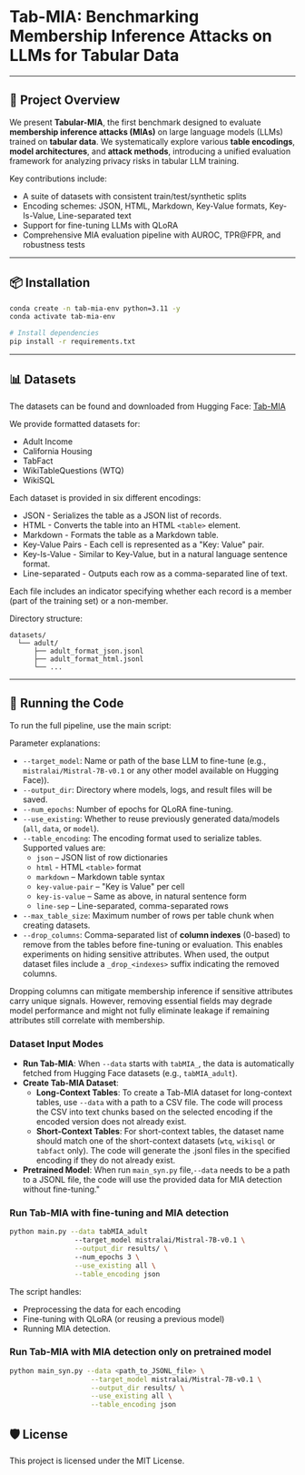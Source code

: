 # Tab-MIA: Benchmarking Membership Inference Attacks on LLMs for Tabular Data

[//]: # (This repository contains the official code and datasets for the paper:)

---

## 📄 Project Overview

We present **Tabular-MIA**, the first benchmark designed to evaluate **membership inference attacks (MIAs)** on large language models (LLMs) trained on **tabular data**. We systematically explore various **table encodings**, **model architectures**, and **attack methods**, introducing a unified evaluation framework for analyzing privacy risks in tabular LLM training.

Key contributions include:
- A suite of datasets with consistent train/test/synthetic splits
- Encoding schemes: JSON, HTML, Markdown, Key-Value formats, Key-Is-Value, Line-separated text
- Support for fine-tuning LLMs with QLoRA
- Comprehensive MIA evaluation pipeline with AUROC, TPR@FPR, and robustness tests

---

## 📦 Installation

```bash
conda create -n tab-mia-env python=3.11 -y
conda activate tab-mia-env

# Install dependencies
pip install -r requirements.txt
```
---

## 📊 Datasets

The datasets can be found and downloaded from Hugging Face: [Tab-MIA](https://huggingface.co/datasets/germane/Tab-MIA)

We provide formatted datasets for:

- Adult Income
- California Housing
- TabFact
- WikiTableQuestions (WTQ)
- WikiSQL

Each dataset is provided in six different encodings:
- JSON - Serializes the table as a JSON list of records.
- HTML - Converts the table into an HTML `<table>` element.
- Markdown - Formats the table as a Markdown table.
- Key-Value Pairs - Each cell is represented as a "Key: Value" pair.
- Key-Is-Value - Similar to Key-Value, but in a natural language sentence format.
- Line-separated - Outputs each row as a comma-separated line of text.


Each file includes an indicator specifying whether each record is a member (part of the training set) or a non-member.

Directory structure:
```
datasets/
  └── adult/
      ├── adult_format_json.jsonl
      ├── adult_format_html.jsonl
      └── ...
```

---

## 🚀 Running the Code

To run the full pipeline, use the main script:

Parameter explanations:
- `--target_model`: Name or path of the base LLM to fine-tune (e.g., `mistralai/Mistral-7B-v0.1` or any other model available on Hugging Face)).
- `--output_dir`: Directory where models, logs, and result files will be saved.
- `--num_epochs`: Number of epochs for QLoRA fine-tuning.
- `--use_existing`: Whether to reuse previously generated data/models (`all`, `data`, or `model`).
- `--table_encoding`: The encoding format used to serialize tables. Supported values are:
  - `json` – JSON list of row dictionaries
  - `html` - HTML `<table>` format
  - `markdown` – Markdown table syntax
  - `key-value-pair` – "Key is Value" per cell
  - `key-is-value` – Same as above, in natural sentence form
  - `line-sep` – Line-separated, comma-separated rows
- `--max_table_size`: Maximum number of rows per table chunk when creating datasets.
- `--drop_columns`: Comma-separated list of **column indexes** (0-based) to remove from the tables before fine-tuning or evaluation. This enables experiments on hiding sensitive attributes. When used, the output dataset files include a `_drop_<indexes>` suffix indicating the removed columns.

Dropping columns can mitigate membership inference if sensitive attributes carry unique signals. However, removing essential fields may degrade model performance and might not fully eliminate leakage if remaining attributes still correlate with membership.

### Dataset Input Modes 
- **Run Tab-MIA**: When `--data` starts with `tabMIA_`, the data is automatically fetched from Hugging Face datasets (e.g., `tabMIA_adult`).
- **Create Tab-MIA Dataset**:
  - **Long-Context Tables**: To create a Tab-MIA dataset for long-context tables, use `--data` with a path to a CSV file. The code will process the CSV into text chunks based on the selected encoding if the encoded version does not already exist.
  - **Short-Context Tables**: For short-context tables, the dataset name should match one of the short-context datasets (`wtq`, `wikisql` or `tabfact` only). The code will generate the .jsonl files in the specified encoding if they do not already exist.
- **Pretrained Model**: When run `main_syn.py` file,`--data` needs to be a path to a JSONL file, the code will use the provided data for MIA detection without fine-tuning."
### 

### Run Tab-MIA with fine-tuning and MIA detection
```bash
python main.py --data tabMIA_adult                
                --target_model mistralai/Mistral-7B-v0.1 \
                --output_dir results/ \            
                --num_epochs 3 \
                --use_existing all \
                --table_encoding json               
```
The script handles:
- Preprocessing the data for each encoding
- Fine-tuning with QLoRA (or reusing a previous model)
- Running MIA detection.


### Run Tab-MIA with MIA detection only on pretrained model
```bash
python main_syn.py --data <path_to_JSONL_file> \
                    --target_model mistralai/Mistral-7B-v0.1 \
                    --output_dir results/ \
                    --use_existing all \
                    --table_encoding json
```


[//]: # (## 📚 Citation)

[//]: # ()
[//]: # (If you use this work, please cite:)

[//]: # ()
[//]: # (```bibtex)

[//]: # (@article{german2025tabularmia,)

[//]: # (  title={Tabular-MIA: Benchmarking Membership Inference Attacks on LLMs for Tabular Data},)

[//]: # (  author={German, Eyal and Shechner, Daniel and Shabtai, Asaf},)

[//]: # (  journal={NeurIPS},)

[//]: # (  year={2025})

[//]: # (})

[//]: # (```)

[//]: # ()
[//]: # (---)

## 🛡 License

This project is licensed under the MIT License. 